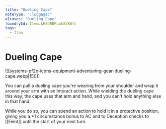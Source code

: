 ```yaml
---
title: "Dueling Cape"
noteType: ":luggage:"
aliases: "Dueling Cape"
foundryId: Item.kH5D8BPcwkSVK6fh
tags:
  - Item
---
```


# Dueling Cape
![[systems-pf2e-icons-equipment-adventuring-gear-dueling-cape.webp|150]]

You can pull a dueling cape you're wearing from your shoulder and wrap it around your arm with an Interact action. While wielding the dueling cape this way, the cape uses that arm and hand, and you can't hold anything else in that hand.

While you do so, you can spend an action to hold it in a protective position, giving you a +1 circumstance bonus to AC and to Deception checks to [[Feint]] until the start of your next turn.


